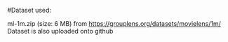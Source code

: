 #Dataset used:

ml-1m.zip (size: 6 MB) from https://grouplens.org/datasets/movielens/1m/
Dataset is also uploaded onto github
